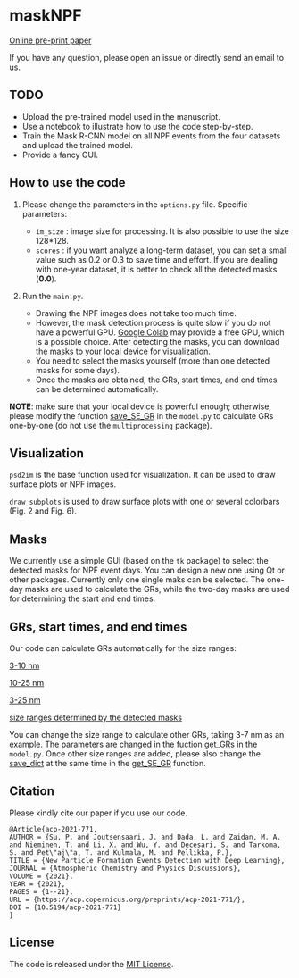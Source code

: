 # maskNPF

[Online pre-print paper](https://acp.copernicus.org/preprints/acp-2021-771/)

If you have any question, please open an issue or directly send an email to us.


## TODO
- Upload the pre-trained model used in the manuscript.
- Use a notebook to illustrate how to use the code step-by-step.
- Train the Mask R-CNN model on all NPF events from the four datasets and upload the trained model.
- Provide a fancy GUI.

## How to use the code

1. Please change the parameters in the `options.py` file. Specific parameters:

    - `im_size` : image size for processing. It is also possible to use the size 128*128. 
    - `scores`  : if you want analyze a long-term dataset, you can set a small value such as 0.2 or 0.3 to save time and effort. If you are dealing with one-year dataset, it is better to check all the detected masks (**0.0**).

2. Run the `main.py`. 

    - Drawing the NPF images does not take too much time.
    - However, the mask detection process is quite slow if you do not have a powerful GPU. [Google Colab](https://colab.research.google.com/notebooks/intro.ipynb?utm_source=scs-index#) may provide a free GPU, which is a possible choice. After detecting the masks, you can download the masks to your local device for visualization.
    - You need to select the masks yourself (more than one detected masks for some days).
    - Once the masks are obtained, the GRs, start times, and end times can be determined automatically.

**NOTE**: make sure that your local device is powerful enough; otherwise, please modify the function [save_SE_GR](https://github.com/cvvsu/maskNPF/blob/a959edf04f794d70e7ef8979494e8f36e317326e/model.py#L285) in the `model.py` to calculate GRs one-by-one (do not use the `multiprocessing` package).


## Visualization 

`psd2im` is the base function used for visualization. It can be used to draw surface plots or NPF images.

`draw_subplots` is used to draw surface plots with one or several colorbars (Fig. 2 and Fig. 6).


## Masks

We currently use a simple GUI (based on the `tk` package) to select the detected masks for NPF event days. You can design a new one using Qt or other packages. Currently only one single maks can be selected. The one-day masks are used to calculate the GRs, while the two-day masks are used for determining the start and end times.

## GRs, start times, and end times

Our code can calculate GRs automatically for the size ranges: 

[3-10 nm](https://github.com/cvvsu/maskNPF/blob/a959edf04f794d70e7ef8979494e8f36e317326e/model.py#L249)

[10-25 nm](https://github.com/cvvsu/maskNPF/blob/a959edf04f794d70e7ef8979494e8f36e317326e/model.py#L250)

[3-25 nm](https://github.com/cvvsu/maskNPF/blob/a959edf04f794d70e7ef8979494e8f36e317326e/model.py#L253)

[size ranges determined by the detected masks](https://github.com/cvvsu/maskNPF/blob/a7c188f64e8329e0ae50ec23936158e4c89e07b0/model.py#L254)

You can change the size range to calculate other GRs, taking 3-7 nm as an example. The parameters are changed in the fuction [get_GRs](https://github.com/cvvsu/maskNPF/blob/a959edf04f794d70e7ef8979494e8f36e317326e/model.py#L239) in the `model.py`. Once other size ranges are added, please also change the [save_dict](https://github.com/cvvsu/maskNPF/blob/a959edf04f794d70e7ef8979494e8f36e317326e/model.py#L274) at the same time in the [get_SE_GR](https://github.com/cvvsu/maskNPF/blob/a959edf04f794d70e7ef8979494e8f36e317326e/model.py#L257) function.



## Citation
Please kindly cite our paper if you use our code.

```
@Article{acp-2021-771,
AUTHOR = {Su, P. and Joutsensaari, J. and Dada, L. and Zaidan, M. A. and Nieminen, T. and Li, X. and Wu, Y. and Decesari, S. and Tarkoma, S. and Pet\"aj\"a, T. and Kulmala, M. and Pellikka, P.},
TITLE = {New Particle Formation Events Detection with Deep Learning},
JOURNAL = {Atmospheric Chemistry and Physics Discussions},
VOLUME = {2021},
YEAR = {2021},
PAGES = {1--21},
URL = {https://acp.copernicus.org/preprints/acp-2021-771/},
DOI = {10.5194/acp-2021-771}
}
```

## License

The code is released under the [MIT License](https://github.com/cvvsu/maskNPF/blob/main/LICENSE). 
